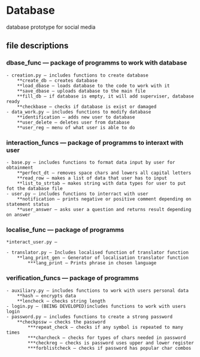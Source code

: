 # Database
database prototype for social media


## file descriptions
### dbase_func — package of programms to work with database
    - creation.py — includes functions to create database
        **create_db — creates database
        **load_dbase — loads database to the code to work with it
        **save_dbase — uploads database to the main file
        **fill_db — if database is empty, it will add superviser, database ready
        **checkbase — checks if database is exist or damaged
    - data_work.py — includes functions to modify database
        **identification — adds new user to database
        **user_delete — deletes user from database
        **user_reg — menu of what user is able to do
### interaction_funcs — package of programms to interaxt with user
    - base.py — includes functions to format data input by user for obtainment
        **perfect_dt — removes space chars and lowers all capital letters
        **read_row — makes a list of data that user has to input
        **list_to_strtab — makes string with data types for user to put fot the database file
    - user.py — includes functions to interract with user
        **notification — prints negative or positive comment depending on statement status
        **user_answer — asks user a question and returns result depending on answer
### localise_func — package of programms
    *interact_user.py —

    - translator.py — Includes localised function of translator function
        **lang_print_gen — Generator of localisation translator function
            ***lang_print — Prints phrase in chosen language
### verification_funcs — package of programms
    - auxiliary.py — includes functions to work with users personal data
        **hash — encrypts data
        **lencheck — checks string length
    - login.py — (BEING DEVELOPED)includes functions to work with users login
    - password.py — includes functions to create a strong password
        **checkpssw — checks the password
            ***repeat_check — checks if any symbol is repeated to many times
            ***charcheck — checks for types of chars needed in password
            ***checkreg — checks is password uses upper and lower register
            ***forblistcheck — checks if password has popular char combos